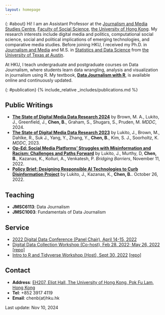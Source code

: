 ```yaml
---
layout: homepage
---
```

{: #about}
Hi! I am an Assistant Professor at the [Journalism and Media Studies Centre](https://jmsc.hku.hk/), [Faculty of Social Science](https://www.socsc.hku.hk/fw/), [the University of Hong Kong](https://hku.hk/). My research interests include digital media and politics, computational social science, social and political implications of emerging technologies, and comparative media studies. Before joining HKU, I received my Ph.D. in [Journalism and Media](https://journalism.utexas.edu/) and M.S. in [Statistics and Data Science](https://stat.utexas.edu/) from [the University of Texas at Austin](https://www.utexas.edu/).

At HKU, I teach undergraduate and postgraduate courses on Data Journalism, where students learn data wrangling, analysis and visualization in journalism using R. My textbook, [**Data Journalism with R**](https://binchen19.github.io/djr/), is available online and continuously updated.

{: #publication}
{% include_relative _includes/publications.md %}

## Public Writings
- **[The State of Digital Media Data Research 2024](https://repositories.lib.utexas.edu/items/14a17341-7261-4e84-bafc-86d052047fdf)** by Brown, M. A., Lukito, J., Greenfield, J., **Chen, B.**, Graham, S., Shugars, S., Pruden, M. *MDDC*, 2024. 
- **[The State of Digital Media Data Research 2023](https://mddatacoop.org/files/2023/State%20of%20Digital%20Media%20Data%20Research%202023.pdf)** by Lukito, J., Brown, M., Dahlke, R., Suk J., Yang, Y., Zhang, Y., **Chen, B.**, Kim, S. J., Soorholtz, K. *MDDC*, 2023. 
- **[Op-Ed: Social Media Platforms’ Struggles with Misinformation and Racism: Challenges and Paths Forward](https://bridgingbarriers.utexas.edu/news/op-ed-social-media-platforms-struggles-misinformation-and-racism-challenges-and-paths-forward)** by Lukito, J., Murthy, D, **Chen, B.**, Kazanas, K., Kolluri, A., Venkatesh, P. *Bridging Barriers*, November 11, 2022. 
- **[Policy Brief: Designing Responsible AI Technologies to Curb Disinformation Project](https://utexas.app.box.com/s/afle7fobyw130ef0yorrqcqmiyy9k0ez)** by Lukito, J., Kazanas, K., **Chen, B.**. October 26, 2022.

## Teaching
- **JMSC6113**: Data Journalism  
- **JMSC1003**: Fundamentals of Data Journalism
  

## Service
- [2022 Digital Data Conference (Panel Chair), April 14-15, 2022](http://mddatacoop.org/dmd/)
- [Digital Data Collection Workshop (Co-host), Feb 28, 2022; May 26, 2022](https://github.com/binchen19/digital-data-collection-workshop) [[repo]](https://github.com/binchen19/digital-data-collection-workshop)
- [Intro to R and Tidyverse Workshop (Host), Sept 30, 2022](https://github.com/binchen19/intro2R-tidyverse-workshop) [[repo]](https://github.com/binchen19/intro2R-tidyverse-workshop)

## Contact
- **Address**: [EH207, Eliot Hall, The University of Hong Kong, Pok Fu Lam, Hong Kong](https://www.google.com/maps/place/Eliot+Hall,+The+University+of+Hong+Kong/@22.2825452,114.1372201,17z/data=!3m1!4b1!4m6!3m5!1s0x3403ff865c42fd11:0x8d46c105ff2c5e9b!8m2!3d22.2825403!4d114.139795!16s%2Fg%2F1q62mcp7b?entry=ttu&g_ep=EgoyMDI0MDkwMy4wIKXMDSoASAFQAw%3D%3D)
- **Tel**: +852 3917 4119
- **Email**: chenb(at)hku.hk

Last update: Nov 10, 2024
